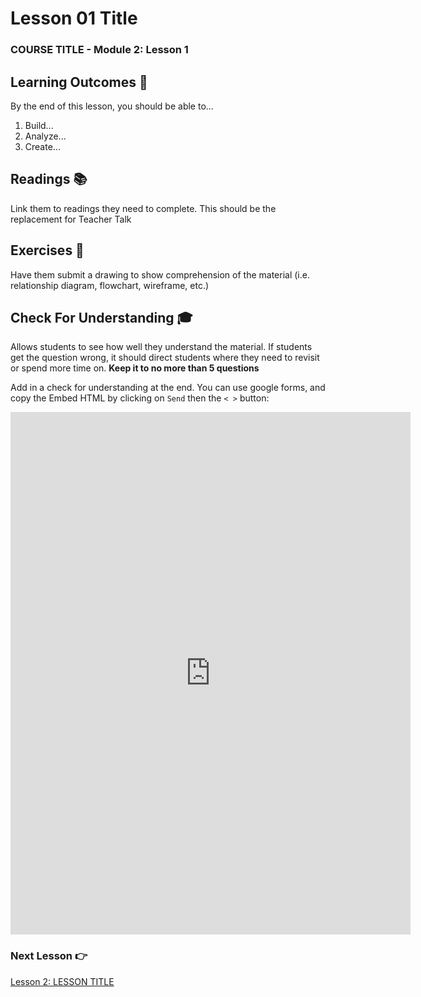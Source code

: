 # Lesson 01 Title

### COURSE TITLE - Module 2: Lesson 1

## Learning Outcomes 💫

By the end of this lesson, you should be able to...

1. Build...
1. Analyze...
1. Create...

## Readings 📚

Link them to readings they need to complete. This should be the replacement for Teacher Talk

## Exercises 💪

Have them submit a drawing to show comprehension of the material (i.e. relationship diagram, flowchart, wireframe, etc.)

## Check For Understanding 🎓

Allows students to see how well they understand the material. If students get the question wrong, it should direct students where they need to revisit or spend more time on. **Keep it to no more than 5 questions**


Add in a check for understanding at the end. You can use google forms, and copy the Embed HTML by clicking on `Send` then the `< >`  button:

<iframe src="https://docs.google.com/forms/d/e/1FAIpQLSdrLhFfbSd_KfCAcqca92hCq4GO_9f9Id7oXW3jdi-4CAvhXQ/viewform?embedded=true" width="640" height="836" frameborder="0" marginheight="0" marginwidth="0">Loading…</iframe>

### Next Lesson 👉

[Lesson 2: LESSON TITLE](/Module-02/Lesson-02.md)